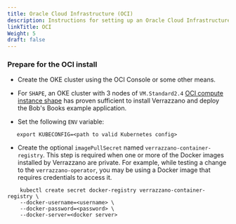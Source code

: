 ```yaml
---
title: Oracle Cloud Infrastructure (OCI)
description: Instructions for setting up an Oracle Cloud Infrastructure Container Engine for Kubernetes (OKE) cluster for Verrazzano
linkTitle: OCI
Weight: 5
draft: false
---
```


### Prepare for the OCI install

* Create the OKE cluster using the OCI Console or some other means.  

* For `SHAPE`, an OKE cluster with 3 nodes of `VM.Standard2.4` [OCI compute instance shape](https://www.oracle.com/cloud/compute/virtual-machines.html) has proven sufficient to install Verrazzano and deploy the Bob's Books example application.

* Set the following `ENV` variable:

```
   export KUBECONFIG=<path to valid Kubernetes config>
```

* Create the optional `imagePullSecret` named `verrazzano-container-registry`.  This step is required when one or more of the Docker images installed by Verrazzano are private.  For example, while testing a change to the `verrazzano-operator`, you may be using a Docker image that requires credentials to access it.

```
    kubectl create secret docker-registry verrazzano-container-registry \
    --docker-username=<username> \
    --docker-password=<password> \
    --docker-server=<docker server>
```
